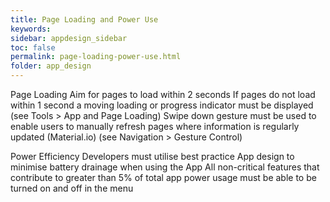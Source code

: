 ```yaml
---
title: Page Loading and Power Use
keywords:
sidebar: appdesign_sidebar
toc: false
permalink: page-loading-power-use.html
folder: app_design 
---
```


Page Loading
Aim for pages to load within 2 seconds
If pages do not load within 1 second a moving loading or progress indicator must be displayed (see Tools > App and Page Loading)
Swipe down gesture must be used to enable users to manually refresh pages where information is regularly updated (Material.io) (see Navigation > Gesture Control)

Power Efficiency
Developers must utilise best practice App design to minimise battery drainage when using the App
All non-critical features that contribute to greater than 5% of total app power usage must be able to be turned on and off in the menu